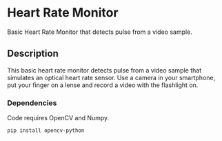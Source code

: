 # Heart Rate Monitor

Basic Heart Rate Monitor that detects pulse from a video sample.

## Description

This basic heart rate monitor detects pulse from a video sample that simulates an optical heart rate sensor. Use a camera in your smartphone, put your finger on a lense and record a video with the flashlight on.

### Dependencies

Code requires OpenCV and Numpy.

```bash
pip install opencv-python
```

